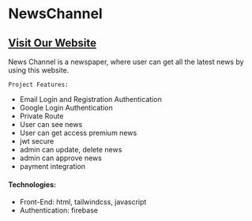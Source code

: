 # NewsChannel


## [ Visit Our Website ](https://b8a12-client-side-db933.web.app/)


News Channel is a newspaper, where user can get all the latest news by using this website.

`Project Features:`
- Email Login and Registration Authentication
- Google Login Authentication 
- Private Route 
- User can see news 
- User can get access premium news
- jwt secure
- admin can update, delete news 
- admin can approve news
- payment integration

#### Technologies:
- Front-End: html, tailwindcss, javascript
- Authentication: firebase

